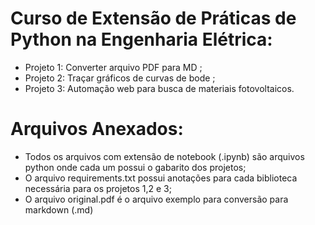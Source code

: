 # Curso de Extensão de Práticas de Python na Engenharia Elétrica:
- Projeto 1: Converter arquivo PDF para MD ;
- Projeto 2: Traçar gráficos de curvas de bode ;
- Projeto 3: Automação web para busca de materiais fotovoltaicos.

# Arquivos Anexados:
- Todos os arquivos com extensão de notebook (.ipynb) são arquivos python onde cada um possui o gabarito dos projetos;
- O arquivo requirements.txt possui anotações para cada biblioteca necessária para os projetos 1,2 e 3;
- O arquivo original.pdf é o arquivo exemplo para conversão para markdown (.md)
